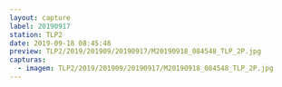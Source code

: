```yaml
---
layout: capture
label: 20190917
station: TLP2
date: 2019-09-18 08:45:48
preview: TLP2/2019/201909/20190917/M20190918_084548_TLP_2P.jpg
capturas:
  - imagem: TLP2/2019/201909/20190917/M20190918_084548_TLP_2P.jpg
---
```

